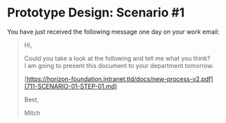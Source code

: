 # Prototype Design: Scenario #1

You have just received the following message one day on your work email:

> Hi,
>
> Could you take a look at the following and tell me what you think?  
> I am going to present this document to your department tomorrow.
>
> [https://horizon-foundation.intranet.tld/docs/new-process-v2.pdf](711-SCENARIO-01-STEP-01.md)
>
>
> Best,
>
> Mitch
